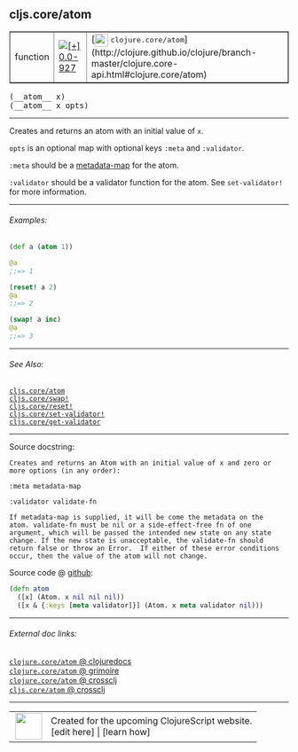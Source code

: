## cljs.core/atom



 <table border="1">
<tr>
<td>function</td>
<td><a href="https://github.com/cljsinfo/cljs-api-docs/tree/0.0-927"><img valign="middle" alt="[+] 0.0-927" title="Added in 0.0-927" src="https://img.shields.io/badge/+-0.0--927-lightgrey.svg"></a> </td>
<td>
[<img height="24px" valign="middle" src="http://i.imgur.com/1GjPKvB.png"> <samp>clojure.core/atom</samp>](http://clojure.github.io/clojure/branch-master/clojure.core-api.html#clojure.core/atom)
</td>
</tr>
</table>


 <samp>
(__atom__ x)<br>
</samp>
 <samp>
(__atom__ x opts)<br>
</samp>

---

Creates and returns an atom with an initial value of `x`.

`opts` is an optional map with optional keys `:meta` and `:validator`.

`:meta` should be a [metadata-map](http://clojure.org/metadata) for the atom.

`:validator` should be a validator function for the atom. See `set-validator!`
for more information.



---

###### Examples:

```clj
(def a (atom 1))

@a
;;=> 1

(reset! a 2)
@a
;;=> 2

(swap! a inc)
@a
;;=> 3
```



---

###### See Also:

[`cljs.core/atom`](../cljs.core/atom.md)<br>
[`cljs.core/swap!`](../cljs.core/swapBANG.md)<br>
[`cljs.core/reset!`](../cljs.core/resetBANG.md)<br>
[`cljs.core/set-validator!`](../cljs.core/set-validatorBANG.md)<br>
[`cljs.core/get-validator`](../cljs.core/get-validator.md)<br>

---


Source docstring:

```
Creates and returns an Atom with an initial value of x and zero or
more options (in any order):

:meta metadata-map

:validator validate-fn

If metadata-map is supplied, it will be come the metadata on the
atom. validate-fn must be nil or a side-effect-free fn of one
argument, which will be passed the intended new state on any state
change. If the new state is unacceptable, the validate-fn should
return false or throw an Error.  If either of these error conditions
occur, then the value of the atom will not change.
```


Source code @ [github](https://github.com/clojure/clojurescript/blob/r1877/src/cljs/cljs/core.cljs#L6889-L6904):

```clj
(defn atom
  ([x] (Atom. x nil nil nil))
  ([x & {:keys [meta validator]}] (Atom. x meta validator nil)))
```

<!--
Repo - tag - source tree - lines:

 <pre>
clojurescript @ r1877
└── src
    └── cljs
        └── cljs
            └── <ins>[core.cljs:6889-6904](https://github.com/clojure/clojurescript/blob/r1877/src/cljs/cljs/core.cljs#L6889-L6904)</ins>
</pre>

-->

---



###### External doc links:

[`clojure.core/atom` @ clojuredocs](http://clojuredocs.org/clojure.core/atom)<br>
[`clojure.core/atom` @ grimoire](http://conj.io/store/v1/org.clojure/clojure/1.7.0-beta3/clj/clojure.core/atom/)<br>
[`clojure.core/atom` @ crossclj](http://crossclj.info/fun/clojure.core/atom.html)<br>
[`cljs.core/atom` @ crossclj](http://crossclj.info/fun/cljs.core.cljs/atom.html)<br>

---

 <table>
<tr><td>
<img valign="middle" align="right" width="48px" src="http://i.imgur.com/Hi20huC.png">
</td><td>
Created for the upcoming ClojureScript website.<br>
[edit here] | [learn how]
</td></tr></table>

[edit here]:https://github.com/cljsinfo/cljs-api-docs/blob/master/cljsdoc/cljs.core/atom.cljsdoc
[learn how]:https://github.com/cljsinfo/cljs-api-docs/wiki/cljsdoc-files

<!--

This information was too distracting to show to readers, but I'll leave it
commented here since it is helpful to:

- pretty-print the data used to generate this document
- and show how to retrieve that data



The API data for this symbol:

```clj
{:description "Creates and returns an atom with an initial value of `x`.\n\n`opts` is an optional map with optional keys `:meta` and `:validator`.\n\n`:meta` should be a [metadata-map](http://clojure.org/metadata) for the atom.\n\n`:validator` should be a validator function for the atom. See `set-validator!`\nfor more information.",
 :ns "cljs.core",
 :name "atom",
 :signature ["[x]" "[x opts]"],
 :history [["+" "0.0-927"]],
 :type "function",
 :related ["cljs.core/atom"
           "cljs.core/swap!"
           "cljs.core/reset!"
           "cljs.core/set-validator!"
           "cljs.core/get-validator"],
 :full-name-encode "cljs.core/atom",
 :source {:code "(defn atom\n  ([x] (Atom. x nil nil nil))\n  ([x & {:keys [meta validator]}] (Atom. x meta validator nil)))",
          :title "Source code",
          :repo "clojurescript",
          :tag "r1877",
          :filename "src/cljs/cljs/core.cljs",
          :lines [6889 6904]},
 :examples [{:id "e6a38a",
             :content "```clj\n(def a (atom 1))\n\n@a\n;;=> 1\n\n(reset! a 2)\n@a\n;;=> 2\n\n(swap! a inc)\n@a\n;;=> 3\n```"}],
 :full-name "cljs.core/atom",
 :clj-symbol "clojure.core/atom",
 :docstring "Creates and returns an Atom with an initial value of x and zero or\nmore options (in any order):\n\n:meta metadata-map\n\n:validator validate-fn\n\nIf metadata-map is supplied, it will be come the metadata on the\natom. validate-fn must be nil or a side-effect-free fn of one\nargument, which will be passed the intended new state on any state\nchange. If the new state is unacceptable, the validate-fn should\nreturn false or throw an Error.  If either of these error conditions\noccur, then the value of the atom will not change."}

```

Retrieve the API data for this symbol:

```clj
;; from Clojure REPL
(require '[clojure.edn :as edn])
(-> (slurp "https://raw.githubusercontent.com/cljsinfo/cljs-api-docs/catalog/cljs-api.edn")
    (edn/read-string)
    (get-in [:symbols "cljs.core/atom"]))
```

-->
